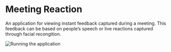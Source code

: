 # Meeting Reaction
An application for viewing instant feedback captured during a meeting. This feedback can be based on people’s speech or live reactions captured through facial recongition.

![Running the application](https://media.giphy.com/media/MZKh6n4CKGa50YZCSW/giphy.gif)